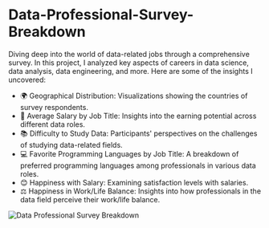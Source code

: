# Data-Professional-Survey-Breakdown

Diving deep into the world of data-related jobs through a comprehensive survey.
In this project, I analyzed key aspects of careers in data science, data analysis, data engineering, and more. Here are some of the insights I uncovered:

- 🌍 Geographical Distribution: Visualizations showing the countries of survey respondents.
- 💼 Average Salary by Job Title: Insights into the earning potential across different data roles.
- 📚 Difficulty to Study Data: Participants' perspectives on the challenges of studying data-related fields.
- 💻 Favorite Programming Languages by Job Title: A breakdown of preferred programming languages among professionals in various data roles.
- 😊 Happiness with Salary: Examining satisfaction levels with salaries.
- ⚖️ Happiness in Work/Life Balance: Insights into how professionals in the data field perceive their work/life balance.

![Data Professional Survey Breakdown](https://github.com/user-attachments/assets/94b3d81b-97a6-4156-a45c-607fbdb17091)

